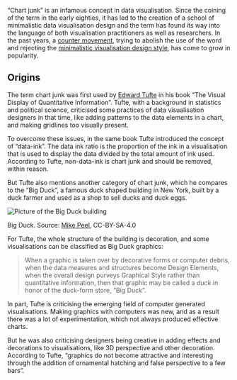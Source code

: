 “Chart junk” is an infamous concept in data visualisation. Since the coining of the term in the early eighties, it has led to the creation of a school of minimalistic data visualisation design and the term has found its way into the language of both visualisation practitioners as well as researchers. In the past years, a <span class="internal-link">[counter movement](chart-junk-and-data-ink-counter-movement)</span>, trying to abolish the use of the word and rejecting the <span class="internal-link">[minimalistic visualisation design style](chart-junk-and-data-ink-minimalistic-vs-rich-design)</span>, has come to grow in popularity.

## Origins

The term chart junk was first used by [Edward Tufte](https://www.edwardtufte.com/) in his book “The Visual Display of Quantitative Information”.  Tufte, with a background in statistics and political science, criticised  some practices of data visualisation designers in that time, like adding patterns to the data elements in a chart, and making gridlines too visually present.

To overcome these issues, in the same book Tufte introduced the concept of “data-ink”. The data ink ratio is the proportion of the ink in a visualisation that is used to display the data divided by the total amount of ink used. According to Tufte, non-data-ink is chart junk and should be removed, within reason.

But Tufte also mentions another category of chart junk, which he compares to the “Big Duck”, a famous duck shaped building in New York, built by a duck farmer and used as a shop to sell ducks and duck eggs.

![Picture of the Big Duck building](Chart%20junk%20and%20data%20ink%2045cd2a8ea3454bffa82b78d53ca414dc/1280px-Big_Duck_2018_05.jpg)

Big Duck. Source: [Mike Peel](https://en.wikipedia.org/wiki/File:Big_Duck_2018_05.jpg), CC-BY-SA-4.0

For Tufte, the whole structure of the building is decoration, and some visualisations can be classified as Big Duck graphics:

> When a graphic is taken over by decorative forms or computer debris, when the data measures and structures become Design Elements, when the overall design purveys Graphical Style rather than quantitative information, then that graphic may be called a *duck* in honor of the duck-form store, “Big Duck”.
> 

In part, Tufte is criticising the emerging field of computer generated visualisations. Making graphics with computers was new, and as a result there was a lot of experimentation, which not always produced effective charts.

But he was also criticising designers being creative in adding effects and decorations to visualisations, like 3D perspective and other decoration. According to Tufte, “graphics do not become attractive and interesting through the addition of ornamental hatching and false perspective to a few bars”.